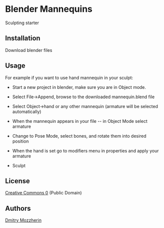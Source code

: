 Blender Mannequins
==================

Sculpting starter

Installation
------------

Download blender files


Usage
-----

For example if you want to use hand mannequin in your sculpt:

* Start a new project in blender, make sure you are in Object mode.

* Select File->Append, browse to the downloaded mannequin.blend file

* Select Object->hand or any other mannequin (armature will be selected automatically)

* When the mannequin appears in your file -- in Object Mode select armature

* Change to Pose Mode, select bones, and rotate them into desired position

* When the hand is set go to modifiers menu in properties and apply your armature

* Sculpt

License
-------

[Creative Commons 0][1]
(Public Domain)


Authors
-------

[Dmitry Mozzherin][2]


[1]: http://creativecommons.org/publicdomain/zero/1.0/
[2]: https://github.com/dimus

